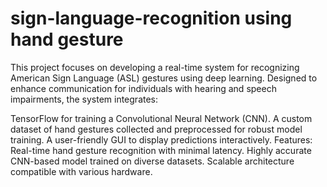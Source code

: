 # sign-language-recognition using hand gesture 
This project focuses on developing a real-time system for recognizing American Sign Language (ASL) gestures using deep learning. Designed to enhance communication for individuals with hearing and speech impairments, the system integrates:

TensorFlow for training a Convolutional Neural Network (CNN).
A custom dataset of hand gestures collected and preprocessed for robust model training.
A user-friendly GUI to display predictions interactively.
Features:
Real-time hand gesture recognition with minimal latency.
Highly accurate CNN-based model trained on diverse datasets.
Scalable architecture compatible with various hardware.
